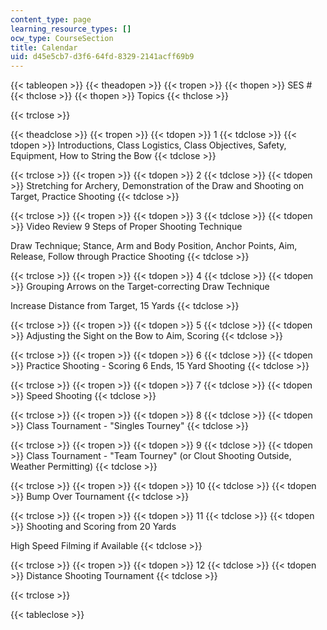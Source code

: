 ```yaml
---
content_type: page
learning_resource_types: []
ocw_type: CourseSection
title: Calendar
uid: d45e5cb7-d3f6-64fd-8329-2141acff69b9
---
```


{{< tableopen >}}
{{< theadopen >}}
{{< tropen >}}
{{< thopen >}}
SES #
{{< thclose >}}
{{< thopen >}}
Topics
{{< thclose >}}

{{< trclose >}}

{{< theadclose >}}
{{< tropen >}}
{{< tdopen >}}
1
{{< tdclose >}}
{{< tdopen >}}
Introductions, Class Logistics, Class Objectives, Safety, Equipment, How to String the Bow
{{< tdclose >}}

{{< trclose >}}
{{< tropen >}}
{{< tdopen >}}
2
{{< tdclose >}}
{{< tdopen >}}
Stretching for Archery, Demonstration of the Draw and Shooting on Target, Practice Shooting
{{< tdclose >}}

{{< trclose >}}
{{< tropen >}}
{{< tdopen >}}
3
{{< tdclose >}}
{{< tdopen >}}
Video Review 9 Steps of Proper Shooting Technique  
  
Draw Technique; Stance, Arm and Body Position, Anchor Points, Aim, Release, Follow through Practice Shooting
{{< tdclose >}}

{{< trclose >}}
{{< tropen >}}
{{< tdopen >}}
4
{{< tdclose >}}
{{< tdopen >}}
Grouping Arrows on the Target-correcting Draw Technique  
  
Increase Distance from Target, 15 Yards
{{< tdclose >}}

{{< trclose >}}
{{< tropen >}}
{{< tdopen >}}
5
{{< tdclose >}}
{{< tdopen >}}
Adjusting the Sight on the Bow to Aim, Scoring
{{< tdclose >}}

{{< trclose >}}
{{< tropen >}}
{{< tdopen >}}
6
{{< tdclose >}}
{{< tdopen >}}
Practice Shooting - Scoring 6 Ends, 15 Yard Shooting
{{< tdclose >}}

{{< trclose >}}
{{< tropen >}}
{{< tdopen >}}
7
{{< tdclose >}}
{{< tdopen >}}
Speed Shooting
{{< tdclose >}}

{{< trclose >}}
{{< tropen >}}
{{< tdopen >}}
8
{{< tdclose >}}
{{< tdopen >}}
Class Tournament - "Singles Tourney"
{{< tdclose >}}

{{< trclose >}}
{{< tropen >}}
{{< tdopen >}}
9
{{< tdclose >}}
{{< tdopen >}}
Class Tournament - "Team Tourney" (or Clout Shooting Outside, Weather Permitting)
{{< tdclose >}}

{{< trclose >}}
{{< tropen >}}
{{< tdopen >}}
10
{{< tdclose >}}
{{< tdopen >}}
Bump Over Tournament
{{< tdclose >}}

{{< trclose >}}
{{< tropen >}}
{{< tdopen >}}
11
{{< tdclose >}}
{{< tdopen >}}
Shooting and Scoring from 20 Yards  
  
High Speed Filming if Available
{{< tdclose >}}

{{< trclose >}}
{{< tropen >}}
{{< tdopen >}}
12
{{< tdclose >}}
{{< tdopen >}}
Distance Shooting Tournament
{{< tdclose >}}

{{< trclose >}}

{{< tableclose >}}